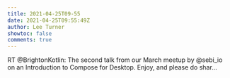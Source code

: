 ```yaml
---
title: 2021-04-25T09-55
date: 2021-04-25T09:55:49Z
author: Lee Turner
showtoc: false
comments: true
---
```


RT @BrightonKotlin: The second talk from our March meetup by @sebi_io on an Introduction to Compose for Desktop.  Enjoy, and please do shar…

